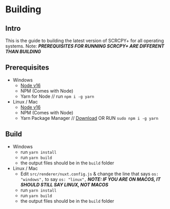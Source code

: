# Building
## Intro
This is the guide to building the latest version of SCRCPY+ for all operating systems. Note: ***PREREQUISITES FOR RUNNING SCRCPY+ ARE DIFFERENT THAN BUILDING***

## Prerequisites 
- Windows
    - [Node v16](https://nodejs.org/en/)
    - NPM (Comes with Node)
    - Yarn for Node // run `npm i -g yarn`
- Linux / Mac
    - [Node v16](https://nodejs.org/en/)
    - NPM (Comes with Node)
    - Yarn Package Manager // [Download](https://yarnpkg.com/) OR RUN `sudo npm i -g yarn`

## Build
- Windows
    - run `yarn install`
    - run `yarn build`
    - the output files should be in the `build` folder
- Linux / Mac
    - Edit `src/renderer/nuxt.config.js` & change the line that says `os: "windows",` to say `os: "linux",` 
    ***NOTE: IF YOU ARE ON MACOS, IT SHOULD STILL SAY LINUX, NOT MACOS***
    - run `yarn install`
    - run `yarn build`
    - the output files should be in the `build` folder
